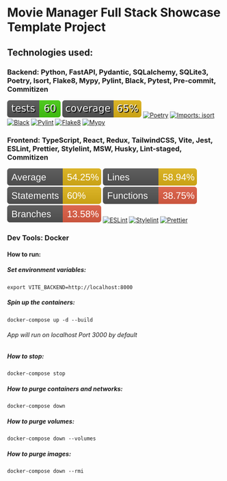 # Movie Manager Full Stack Showcase Template Project

## Technologies used:

### Backend: Python, FastAPI, Pydantic, SQLalchemy, SQLite3, Poetry, Isort, Flake8, Mypy, Pylint, Black, Pytest, Pre-commit, Commitizen

![pytest](backend/movies_backend/badges/tests.svg)
![coverage](backend/movies_backend/badges/coverage.svg)
[![Poetry](https://img.shields.io/endpoint?url=https://python-poetry.org/badge/v0.json)](https://python-poetry.org/)
[![Imports: isort](https://img.shields.io/badge/%20imports-isort-%231674b1?style=flat&labelColor=ef8336)](https://pycqa.github.io/isort/)
[![Black](https://img.shields.io/badge/code%20style-black-000000.svg)](https://github.com/psf/black)
[![Pylint](https://img.shields.io/badge/linting-pylint-brightgreen)](https://pylint.pycqa.org/en/latest/)
[![Flake8](https://img.shields.io/badge/flake8-passed-brightgreen)](https://flake8.pycqa.org/en/latest/)
[![Mypy](https://img.shields.io/badge/mypy-passed-brightgreen)](http://mypy-lang.org/)

### Frontend: TypeScript, React, Redux, TailwindCSS, Vite, Jest, ESLint, Prettier, Stylelint, MSW, Husky, Lint-staged, Commitizen

![Jest Average Coverage](frontend/movies_frontend/badges/average.svg)
![Jest Lines Coverage](frontend/movies_frontend/badges/lines.svg)
![Jest Statements Coverage](frontend/movies_frontend/badges/statements.svg)
![Jest Functions Coverage](frontend/movies_frontend/badges/functions.svg)
![Jest Branches Coverage](frontend/movies_frontend/badges/branches.svg)
[![ESLint](https://img.shields.io/badge/ESLint-4B32C3?logo=eslint&logoColor=white)](https://eslint.org/)
[![Stylelint](https://img.shields.io/badge/stylelint-4B32C3?logo=stylelint&logoColor=white)](https://stylelint.io/)
[![Prettier](https://img.shields.io/badge/Prettier-ff69b4?logo=prettier&logoColor=white)](https://prettier.io/)

### Dev Tools: Docker

#### How to run:

##### Set environment variables:

    export VITE_BACKEND=http://localhost:8000

##### Spin up the containers:

    docker-compose up -d --build

###### App will run on localhost Port 3000 by default

##### How to stop:

    docker-compose stop

##### How to purge containers and networks:

    docker-compose down

##### How to purge volumes:

    docker-compose down --volumes

##### How to purge images:

    docker-compose down --rmi

